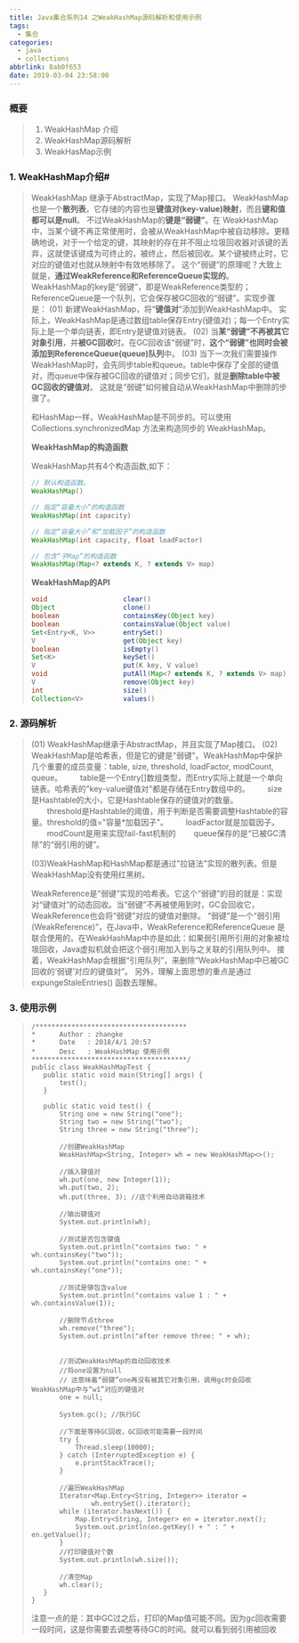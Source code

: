 ```yaml
---
title: Java集合系列14 之WeakHashMap源码解析和使用示例
tags:
  - 集合
categories:
  - java
  - collections
abbrlink: 8ab0f653
date: 2019-03-04 23:58:00
---
```

### 概要

>1. WeakHashMap 介绍
>2. WeakHashMap源码解析
>3. WeakHasMap示例
<!-- more -->

### **1.  WeakHashMap介绍**#

>  WeakHashMap 继承于AbstractMap，实现了Map接口。
>  WeakHashMap 也是一个**散列表**，它存储的内容也是**键值对(key-value)映射**，而且**键和值都可以是null**。
>   不过WeakHashMap的**键是“弱键”**。在 WeakHashMap 中，当某个键不再正常使用时，会被从WeakHashMap中被自动移除。更精确地说，对于一个给定的键，其映射的存在并不阻止垃圾回收器对该键的丢弃，这就使该键成为可终止的，被终止，然后被回收。某个键被终止时，它对应的键值对也就从映射中有效地移除了。
>     这个“弱键”的原理呢？大致上就是，**通过WeakReference和ReferenceQueue实现的**。 WeakHashMap的key是“弱键”，即是WeakReference类型的；ReferenceQueue是一个队列，它会保存被GC回收的“弱键”。实现步骤是：
>     (01) 新建WeakHashMap，将“**键值对**”添加到WeakHashMap中。
>            实际上，WeakHashMap是通过数组table保存Entry(键值对)；每一个Entry实际上是一个单向链表，即Entry是键值对链表。
>    (02) 当**某“弱键”不再被其它对象引用**，并**被GC回收**时。在GC回收该“弱键”时，**这个“弱键”也同时会被添加到ReferenceQueue(queue)队列**中。
>    (03) 当下一次我们需要操作WeakHashMap时，会先同步table和queue。table中保存了全部的键值对，而queue中保存被GC回收的键值对；同步它们，就是**删除table中被GC回收的键值对**。
>    这就是“弱键”如何被自动从WeakHashMap中删除的步骤了。
>
> 和HashMap一样，WeakHashMap是不同步的。可以使用 Collections.synchronizedMap 方法来构造同步的 WeakHashMap。
>
> **WeakHashMap的构造函数**
>
> WeakHashMap共有4个构造函数,如下：
>
> ```java
> // 默认构造函数。
> WeakHashMap()
>
> // 指定“容量大小”的构造函数
> WeakHashMap(int capacity)
>
> // 指定“容量大小”和“加载因子”的构造函数
> WeakHashMap(int capacity, float loadFactor)
>
> // 包含“子Map”的构造函数
> WeakHashMap(Map<? extends K, ? extends V> map)
> ```
>
> 
>
> **WeakHashMap的API**
>
> ```java
> void                   clear()
> Object                 clone()
> boolean                containsKey(Object key)
> boolean                containsValue(Object value)
> Set<Entry<K, V>>       entrySet()
> V                      get(Object key)
> boolean                isEmpty()
> Set<K>                 keySet()
> V                      put(K key, V value)
> void                   putAll(Map<? extends K, ? extends V> map)
> V                      remove(Object key)
> int                    size()
> Collection<V>          values()
> ```
>
> 

   ### 2. 源码解析

>
>(01) WeakHashMap继承于AbstractMap，并且实现了Map接口。
>(02) WeakHashMap是哈希表，但是它的键是"弱键"。WeakHashMap中保护几个重要的成员变量：table, size, threshold, loadFactor, modCount, queue。
>　　table是一个Entry[]数组类型，而Entry实际上就是一个单向链表。哈希表的"key-value键值对"都是存储在Entry数组中的。 
>　　size是Hashtable的大小，它是Hashtable保存的键值对的数量。 
>　　threshold是Hashtable的阈值，用于判断是否需要调整Hashtable的容量。threshold的值="容量*加载因子"。
>　　loadFactor就是加载因子。 
>　　modCount是用来实现fail-fast机制的
>　　queue保存的是“已被GC清除”的“弱引用的键”。
>
>(03)WeakHashMap和HashMap都是通过"拉链法"实现的散列表。但是WeakHashMap没有使用红黑树。
>
>​    WeakReference是“弱键”实现的哈希表。它这个“弱键”的目的就是：实现对“键值对”的动态回收。当“弱键”不再被使用到时，GC会回收它，WeakReference也会将“弱键”对应的键值对删除。
>    “弱键”是一个“弱引用(WeakReference)”，在Java中，WeakReference和ReferenceQueue 是联合使用的。在WeakHashMap中亦是如此：如果弱引用所引用的对象被垃圾回收，Java虚拟机就会把这个弱引用加入到与之关联的引用队列中。 接着，WeakHashMap会根据“引用队列”，来删除“WeakHashMap中已被GC回收的‘弱键’对应的键值对”。
>    另外，理解上面思想的重点是通过 expungeStaleEntries() 函数去理解。

### 3. 使用示例

>```
>/**************************************
> *      Author : zhangke
> *      Date   : 2018/4/1 20:57
> *      Desc   : WeakHashMap 使用示例
> ***************************************/
>public class WeakHashMapTest {
>    public static void main(String[] args) {
>        test();
>    }
>
>    public static void test() {
>        String one = new String("one");
>        String two = new String("two");
>        String three = new String("three");
>
>        //创建WeakHashMap
>        WeakHashMap<String, Integer> wh = new WeakHashMap<>();
>
>        //插入键值对
>        wh.put(one, new Integer(1));
>        wh.put(two, 2);
>        wh.put(three, 3); //这个利用自动装箱技术
>
>        //输出键值对
>        System.out.println(wh);
>
>        //测试是否包含键值
>        System.out.println("contains two: " + wh.containsKey("two"));
>        System.out.println("contains one: " + wh.containsKey("one"));
>
>        //测试是够包含value
>        System.out.println("contains value 1 : " + wh.containsValue(1));
>
>        //删除节点three
>        wh.remove("three");
>        System.out.println("after remove three: " + wh);
>
>
>        //测试WeakHashMap的自动回收技术
>        //将one设置为null
>        // 这意味着“弱键”one再没有被其它对象引用，调用gc时会回收WeakHashMap中与“w1”对应的键值对
>        one = null;
>
>        System.gc(); //执行GC
>
>        //下面是等待GC回收，GC回收可能需要一段时间
>        try {
>            Thread.sleep(10000);
>        } catch (InterruptedException e) {
>            e.printStackTrace();
>        }
>
>        //遍历WeakHashMap
>        Iterator<Map.Entry<String, Integer>> iterator =
>                wh.entrySet().iterator();
>        while (iterator.hasNext()) {
>            Map.Entry<String, Integer> en = iterator.next();
>            System.out.println(en.getKey() + " : " + en.getValue());
>        }
>        //打印键值对个数
>        System.out.println(wh.size());
>
>        //清空Map
>        wh.clear();
>    }
>}
>```
>
>注意一点的是：其中GC过之后，打印的Map值可能不同。因为gc回收需要一段时间，这是你需要去调整等待GC的时间。就可以看到弱引用被回收